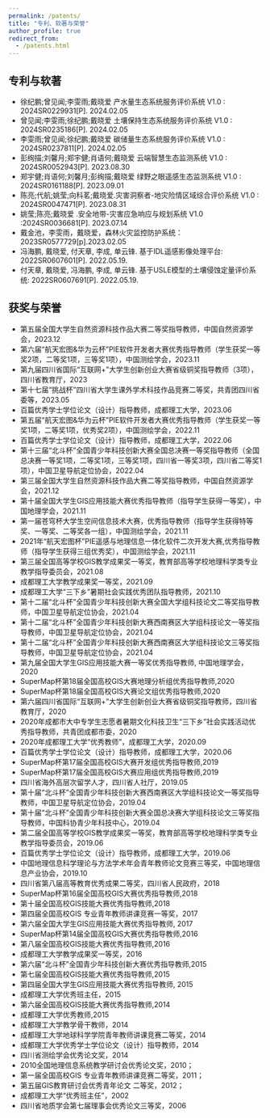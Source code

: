 ```yaml
---
permalink: /patents/
title: "专利、软著与荣誉"
author_profile: true
redirect_from: 
  - /patents.html
---
```


## 专利与软著
- 徐纪鹏;曾见闻;李雯雨;戴晓爱 产水量生态系统服务评价系统 V1.0 : 2024SR0229931[P].  2024.02.05
- 曾见闻;李雯雨;徐纪鹏;戴晓爱 土壤保持生态系统服务评价系统 V1.0 : 2024SR0235186[P]. 2024.02.05
- 李雯雨;曾见闻;徐纪鹏;戴晓爱 碳储量生态系统服务评价系统 V1.0 : 2024SR0237811[P].  2024.02.05
- 彭绚描;刘馨月;郑宇健;肖语何;戴晓爱 云端智慧生态监测系统 V1.0 : 2024SR0052943[P].  2023.08.30
- 郑宇健;肖语何;刘馨月;彭绚描;戴晓爱 绿野之眼遥感生态监测系统 V1.0 : 2024SR0161188[P].  2023.09.01
- 陈亮;代航;姚莹;向科茗;戴晓爱.灾害洞察者-地灾险情区域综合评价系统 V1.0 : 2024SR0047471[P].   2023.08.31
- 姚莹;陈亮;戴晓爱 .安全地带-灾害应急响应与规划系统 V1.0 :2024SR0036681[P]. 2023.07.14 
- 戴金池，李雯雨，戴晓爱，森林火灾监控防护系统：2023SR0577729[p].2023.02.05
- 冯海鹏, 戴晓爱, 付天章, 李成, 单云锋. 基于IDL遥感影像处理平台: 2022SR0607601[P]. 2022.05.19.
- 付天章, 戴晓爱, 冯海鹏, 李成, 单云锋. 基于USLE模型的土壤侵蚀定量评价系统: 2022SR0607691[P]. 2022.05.19.

## 获奖与荣誉
- 第五届全国大学生自然资源科技作品大赛二等奖指导教师，中国自然资源学会，2023.12
- 第六届“航天宏图&华为云杯”PIE软件开发者大赛优秀指导教师（学生获奖一等奖2项，二等奖1项，三等奖1项），中国测绘学会，2023.11
- 第九届四川省国际“互联网+”大学生创新创业大赛省级铜奖指导教师（3项），四川省教育厅，2023
- 第十七届“挑战杯”四川省大学生课外学术科技作品竞赛二等奖，共青团四川省委等，2023.05
- 百篇优秀学士学位论文（设计）指导教师，成都理工大学，2023.06
- 第五届“航天宏图&华为云杯”PIE软件开发者大赛优秀指导教师（学生获奖一等奖1项，二等奖1项，优秀奖2项），中国测绘学会，2022.11
- 百篇优秀学士学位论文（设计）指导教师，成都理工大学，2022.06
- 第十三届“北斗杯”全国青少年科技创新大赛全国总决赛一等奖指导教师（全国总决赛一等奖1项，二等奖1项，三等奖1项，四川省一等奖3项，四川省二等奖1项），中国卫星导航定位协会，2022.04
- 第三届全国大学生自然资源科技作品大赛二等奖指导教师，中国自然资源学会，2021.12
- 第十届全国大学生GIS应用技能大赛优秀指导教师（指导学生获得一等奖），中国地理学会，2021.11
- 第一届苍穹杯大学生空间信息技术大赛，优秀指导教师（指导学生获得特等奖、一等奖、二等奖各一组），中国测绘学会，2021.11
- 2021年“航天宏图杯”PIE遥感与地理信息一体化软件二次开发大赛,优秀指导教师（指导学生获得三组优秀奖），中国测绘学会，2021.11
- 第三届全国高等学校GIS教学成果奖一等奖，教育部高等学校地理科学类专业教学指导委员会，2021.08
- 成都理工大学教学成果奖一等奖，2021.09
- 成都理工大学“三下乡”暑期社会实践优秀团队指导教师，2021.10
- 第十二届“北斗杯”全国青少年科技创新大赛全国大学组科技论文二等奖指导教师，中国卫星导航定位协会，2021.04
- 第十二届“北斗杯”全国青少年科技创新大赛西南赛区大学组科技论文一等奖指导教师，中国卫星导航定位协会，2021.04
- 第十二届“北斗杯”全国青少年科技创新大赛西南赛区大学组科技论文三等奖指导教师，中国卫星导航定位协会，2021.04
- 第九届全国大学生GIS应用技能大赛一等奖优秀指导教师, 中国地理学会，2020
- SuperMap杯第18届全国高校GIS大赛地理分析组优秀指导教师,2020
- SuperMap杯第18届全国高校GIS大赛论文组优秀指导教师,2020
- 第六届四川省国际“互联网+”大学生创新创业大赛省级铜奖指导教师，四川省教育厅，2020
- 2020年成都市大中专学生志愿者暑期文化科技卫生“三下乡”社会实践活动优秀指导教师，共青团成都市委，2020
- 2020年成都理工大学“优秀教师”，成都理工大学，2020.09
- 百篇优秀学士学位论文（设计）指导教师，成都理工大学，2020.06
- SuperMap杯第17届全国高校GIS大赛开发组优秀指导教师,2019
- SuperMap杯第17届全国高校GIS大赛应用组优秀指导教师,2019
- 四川省海外高层次留学人才，四川省人社厅，2019.05
- 第十届“北斗杯”全国青少年科技创新大赛西南赛区大学组科技论文一等奖指导教师，中国卫星导航定位协会，2019.04
- 第十届“北斗杯”全国青少年科技创新大赛全国总决赛大学组科技论文三等奖指导教师，中国科协青少年科技中心，2019.04
- 第二届全国高等学校GIS教学成果奖一等奖，教育部高等学校地理科学类专业教学指导委员会，2019.06
- 百篇优秀学士学位论文（设计）指导教师，成都理工大学，2019.06
- 中国地理信息科学理论与方法学术年会青年教师论文竞赛三等奖，中国地理信息产业协会，2019.10
- 四川省第八届高等教育优秀成果二等奖，四川省人民政府，2018
- SuperMap杯第16届全国高校GIS大赛优秀指导教师,2018
- 第十届全国高校GIS技能大赛优秀指导教师,2018
- 第四届全国高校GIS 专业青年教师讲课竞赛一等奖，2017
- 第六届全国大学生GIS应用技能大赛优秀指导教师, 2017
- SuperMap杯第14届全国高校GIS大赛优秀指导教师,2016
- 第八届全国高校GIS技能大赛优秀指导教师,2016
- 成都理工大学教学成果奖一等奖，2016
- 第六届“北斗杯”全国青少年科技创新大赛优秀指导教师,2015
- 第七届全国高校GIS技能大赛优秀指导教师,2015
- 第四届全国大学生GIS应用技能大赛优秀指导教师, 2015
- 成都理工大学优秀班主任，2015
- 第六届全国高校GIS技能大赛优秀指导教师,2014
- 成都理工大学优秀教师,2015
- 成都理工大学教学骨干教师，2014
- 成都理工大学地球科学学院青年教师讲课竞赛二等奖，2014
- 成都理工大学优秀学士学位论文（设计）指导教师，2014
- 四川省测绘学会优秀论文奖，2014
- 2010全国地理信息系统教学研讨会优秀论文奖，2010；
- 第一届全国高校GIS 专业青年教师讲课竞赛二等奖，2011；
- 第五届GIS教育研讨会优秀青年论文 二等奖，2012； 
- 成都理工大学“优秀班主任”，2002
- 四川省地质学会第七届理事会优秀论文三等奖，2006


